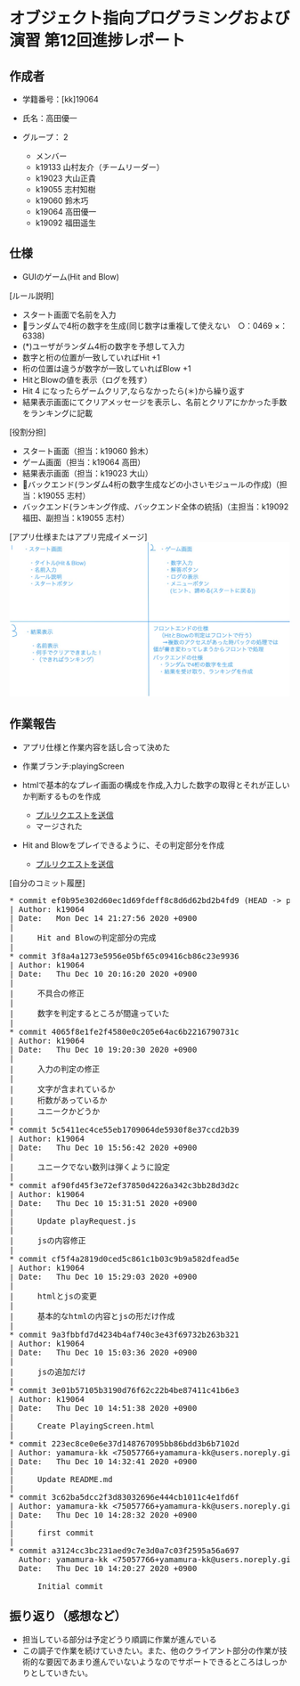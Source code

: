 # オブジェクト指向プログラミングおよび演習 第12回進捗レポート

## 作成者
- 学籍番号：[kk]19064
- 氏名：高田優一
- グループ： 2

    - メンバー
    - k19133 山村友介（チームリーダー）
    - k19023 大山正貴
    - k19055 志村知樹
    - k19060 鈴木巧
    - k19064 高田優一
    - k19092 福田遥生
    

## 仕様
- GUIのゲーム(Hit and Blow)

[ルール説明]
- スタート画面で名前を入力
- ランダムで4桁の数字を生成(同じ数字は重複して使えない　○：0469 ×：6338)
- (*)ユーザがランダム4桁の数字を予想して入力
-  数字と桁の位置が一致していればHit +1
-  桁の位置は違うが数字が一致していればBlow +1
- HitとBlowの値を表示（ログを残す）
- Hit 4 になったらゲームクリア,ならなかったら(＊)から繰り返す
- 結果表示画面にてクリアメッセージを表示し、名前とクリアにかかった手数をランキングに記載

[役割分担]
- スタート画面（担当：k19060 鈴木）
- ゲーム画面（担当：k19064 高田）
- 結果表示画面（担当：k19023 大山）
- バックエンド(ランダム4桁の数字生成などの小さいモジュールの作成)（担当：k19055 志村）
- バックエンド(ランキング作成、バックエンド全体の統括)（主担当：k19092 福田、副担当：k19055 志村）

[アプリ仕様またはアプリ完成イメージ]
![画像](spec.jpg)


## 作業報告
- アプリ仕様と作業内容を話し合って決めた  

- 作業ブランチ:playingScreen
- htmlで基本的なプレイ画面の構成を作成,入力した数字の取得とそれが正しいか判断するものを作成
    - [プルリクエストを送信](https://github.com/2020-AIT-OOP2-Group2/Hit_and_Blow/pull/3)
    - マージされた  

- Hit and Blowをプレイできるように、その判定部分を作成
    - [プルリクエストを送信](https://github.com/2020-AIT-OOP2-Group2/Hit_and_Blow/pull/7)

[自分のコミット履歴]
<pre>
* commit ef0b95e302d60ec1d69fdeff8c8d6d62bd2b4fd9 (HEAD -> playingScreen, origin/playingScreen)
| Author: k19064 <ttt562777@icloud.com>
| Date:   Mon Dec 14 21:27:56 2020 +0900
| 
|     Hit and Blowの判定部分の完成
| 
* commit 3f8a4a1273e5956e05bf65c09416cb86c23e9936
| Author: k19064 <ttt562777@icloud.com>
| Date:   Thu Dec 10 20:16:20 2020 +0900
| 
|     不具合の修正
|     
|     数字を判定するところが間違っていた
| 
* commit 4065f8e1fe2f4580e0c205e64ac6b2216790731c
| Author: k19064 <ttt562777@icloud.com>
| Date:   Thu Dec 10 19:20:30 2020 +0900
| 
|     入力の判定の修正
|     
|     文字が含まれているか
|     桁数があっているか
|     ユニークかどうか
| 
* commit 5c5411ec4ce55eb1709064de5930f8e37ccd2b39
| Author: k19064 <ttt562777@icloud.com>
| Date:   Thu Dec 10 15:56:42 2020 +0900
| 
|     ユニークでない数列は弾くように設定
| 
* commit af90fd45f3e72ef37850d4226a342c3bb28d3d2c
| Author: k19064 <ttt562777@icloud.com>
| Date:   Thu Dec 10 15:31:51 2020 +0900
| 
|     Update playRequest.js
|     
|     jsの内容修正
| 
* commit cf5f4a2819d0ced5c861c1b03c9b9a582dfead5e
| Author: k19064 <ttt562777@icloud.com>
| Date:   Thu Dec 10 15:29:03 2020 +0900
| 
|     htmlとjsの変更
|     
|     基本的なhtmlの内容とjsの形だけ作成
| 
* commit 9a3fbbfd7d4234b4af740c3e43f69732b263b321
| Author: k19064 <ttt562777@icloud.com>
| Date:   Thu Dec 10 15:03:36 2020 +0900
| 
|     jsの追加だけ
| 
* commit 3e01b57105b3190d76f62c22b4be87411c41b6e3
| Author: k19064 <ttt562777@icloud.com>
| Date:   Thu Dec 10 14:51:38 2020 +0900
| 
|     Create PlayingScreen.html
| 
* commit 223ec8ce0e6e37d148767095bb86bdd3b6b7102d
| Author: yamamura-kk <75057766+yamamura-kk@users.noreply.github.com>
| Date:   Thu Dec 10 14:32:41 2020 +0900
| 
|     Update README.md
| 
* commit 3c62ba5dcc2f3d83032696e444cb1011c4e1fd6f
| Author: yamamura-kk <75057766+yamamura-kk@users.noreply.github.com>
| Date:   Thu Dec 10 14:28:32 2020 +0900
| 
|     first commit
| 
* commit a3124cc3bc231aed9c7e3d0a7c03f2595a56a697
  Author: yamamura-kk <75057766+yamamura-kk@users.noreply.github.com>
  Date:   Thu Dec 10 14:20:27 2020 +0900
  
      Initial commit
</pre>

## 振り返り（感想など）
- 担当している部分は予定どうり順調に作業が進んでいる
- この調子で作業を続けていきたい。また、他のクライアント部分の作業が技術的な要因であまり進んでいないようなのでサポートできるところはしっかりとしていきたい。
